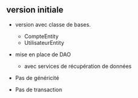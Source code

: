 ## version initiale

* version avec classe de bases.
  * CompteEntity
  * UtilisateurEntity

* mise en place de DAO
  * avec services de récupération de données

* Pas de généricité
* Pas de transaction